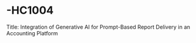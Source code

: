 # -HC1004
Title: Integration of Generative AI for Prompt-Based Report Delivery in an Accounting Platform
